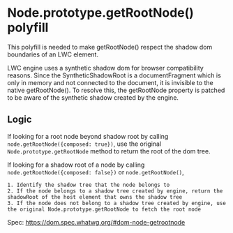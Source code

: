 # Node.prototype.getRootNode() polyfill

This polyfill is needed to make getRootNode() respect the shadow dom boundaries of an LWC element. 

LWC engine uses a synthetic shadow dom for browser compatibility reasons. Since the SyntheticShadowRoot is a documentFragment which is only in memory and not connected to the document, it is invisible to the native getRootNode(). 
To resolve this, the getRootNode property is patched to be aware of the synthetic shadow created by the engine.

## Logic

If looking for a root node beyond shadow root by calling `node.getRootNode({composed: true})`, use the original `Node.prototype.getRootNode` method to return the root of the dom tree.

If looking for a shadow root of a node by calling `node.getRootNode({composed: false})` or `node.getRootNode()`,

    1. Identify the shadow tree that the node belongs to
    2. If the node belongs to a shadow tree created by engine, return the shadowRoot of the host element that owns the shadow tree
    3. If the node does not belong to a shadow tree created by engine, use the original Node.prototype.getRootNode to fetch the root node

Spec: https://dom.spec.whatwg.org/#dom-node-getrootnode